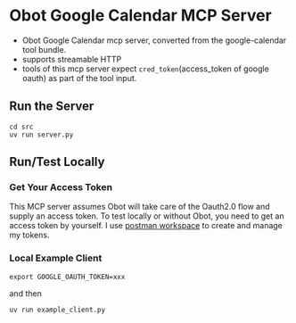# Obot Google Calendar MCP Server
- Obot Google Calendar mcp server, converted from the google-calendar tool bundle.
- supports streamable HTTP
- tools of this mcp server expect `cred_token`(access_token of google oauth) as part of the tool input.

## Run the Server
```
cd src
uv run server.py
```

## Run/Test Locally

### Get Your Access Token
This MCP server assumes Obot will take care of the Oauth2.0 flow and supply an access token. To test locally or without Obot, you need to get an access token by yourself. I use [postman workspace](https://blog.postman.com/how-to-access-google-apis-using-oauth-in-postman/) to create and manage my tokens.

### Local Example Client
```
export GOOGLE_OAUTH_TOKEN=xxx
```
and then
```
uv run example_client.py
```